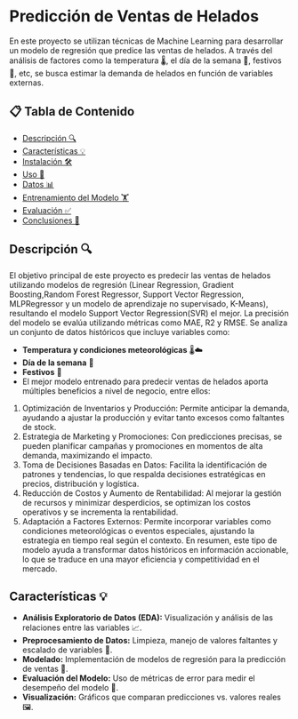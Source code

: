 # Predicción de Ventas de Helados 

En este proyecto se utilizan técnicas de Machine Learning para desarrollar un modelo de regresión que predice las ventas de helados. A través del análisis de factores como la temperatura 🌡️, el día de la semana 📅, festivos 🎉, etc, se busca estimar la demanda de helados en función de variables externas.

## 📋 Tabla de Contenido

- [Descripción 🔍](#descripción)
- [Características 💡](#características)
- [Instalación 🛠️](#instalación)
- [Uso 🚀](#uso)
- [Datos 📊](#datos)
- [Entrenamiento del Modelo 🏋️](#entrenamiento-del-modelo)
- [Evaluación ✅](#evaluación)
- [Conclusiones 🎯](#conclusiones)


## Descripción 🔍

El objetivo principal de este proyecto es predecir las ventas de helados utilizando modelos de regresión (Linear Regression, Gradient Boosting,Random Forest Regressor, Support Vector Regression, MLPRegressor y un modelo de aprendizaje no supervisado, K-Means), resultando el modelo Support Vector Regression(SVR) el mejor. La precisión del modelo se evalúa utilizando métricas como MAE, R2 y RMSE. Se analiza un conjunto de datos históricos que incluye variables como:

- **Temperatura y condiciones meteorológicas** 🌡️☁️
- **Día de la semana** 📅
- **Festivos** 🎉
- 
  El mejor modelo entrenado para predecir ventas de helados aporta múltiples beneficios a nivel de negocio, entre ellos:

1. Optimización de Inventarios y Producción: Permite anticipar la demanda, ayudando a ajustar la producción y evitar tanto excesos como faltantes de stock.
2. Estrategia de Marketing y Promociones: Con predicciones precisas, se pueden planificar campañas y promociones en momentos de alta demanda, maximizando el impacto.
3. Toma de Decisiones Basadas en Datos: Facilita la identificación de patrones y tendencias, lo que respalda decisiones estratégicas en precios, distribución y logística.
4. Reducción de Costos y Aumento de Rentabilidad: Al mejorar la gestión de recursos y minimizar desperdicios, se optimizan los costos operativos y se incrementa la rentabilidad.
5. Adaptación a Factores Externos: Permite incorporar variables como condiciones meteorológicas o eventos especiales, ajustando la estrategia en tiempo real según el contexto.
En resumen, este tipo de modelo ayuda a transformar datos históricos en información accionable, lo que se traduce en una mayor eficiencia y competitividad en el mercado.

## Características 💡

- **Análisis Exploratorio de Datos (EDA):** Visualización y análisis de las relaciones entre las variables 📈.
- **Preprocesamiento de Datos:** Limpieza, manejo de valores faltantes y escalado de variables 🧹.
- **Modelado:** Implementación de modelos de regresión para la predicción de ventas 🤖.
- **Evaluación del Modelo:** Uso de métricas de error para medir el desempeño del modelo 📏.
- **Visualización:** Gráficos que comparan predicciones vs. valores reales 🖼️.


